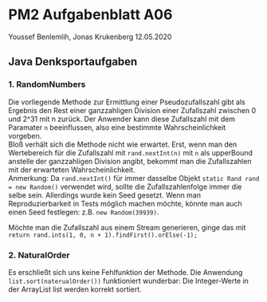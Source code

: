 # PM2 Aufgabenblatt A06

Youssef Benlemlih, Jonas Krukenberg
12.05.2020

## Java Denksportaufgaben

### 1. RandomNumbers
Die vorliegende Methode zur Ermittlung einer Pseudozufallszahl gibt als Ergebnis den Rest einer ganzzahligen Division einer
Zufallszahl zwischen 0 und 2^31 mit n zurück.
Der Anwender kann diese Zufallszahl mit dem Paramater `n` beeinflussen, also eine bestimmte Wahrscheinlichkeit vorgeben.  
Bloß verhält sich die Methode nicht wie erwartet. Erst, wenn man den Wertebereich für die Zufallszahl mit 
`rand.nextInt(n)` mit `n` als upperBound anstelle der ganzzahligen Division angibt, bekommt man die Zufallszahlen mit
der erwarteten Wahrscheinlichkeit.   
Anmerkung: Da `rand.nextInt()` für immer dasselbe Objekt `static Rand rand = new Random()` verwendet wird,
sollte die Zufallszahlenfolge immer die selbe sein. Allerdings wurde kein Seed gesetzt. Wenn man Reproduzierbarkeit in Tests
möglich machen möchte, könnte man auch einen Seed festlegen: z.B. `new Random(39939)`.  

Möchte man die Zufallszahl aus einem Stream generieren, ginge das mit
`return rand.ints(1, 0, n + 1).findFirst().orElse(-1);`

### 2. NaturalOrder
Es erschließt sich uns keine Fehlfunktion der Methode. Die Anwendung `list.sort(naterualOrder())` funktioniert 
wunderbar: Die Integer-Werte in der ArrayList list werden korrekt sortiert.